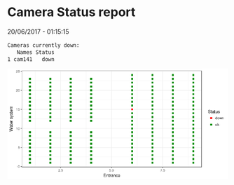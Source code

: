 Camera Status report
================
20/06/2017 - 01:15:15

    Cameras currently down:
       Names Status
    1 cam141   down

![](camreport_files/figure-markdown_github/unnamed-chunk-2-1.png)
